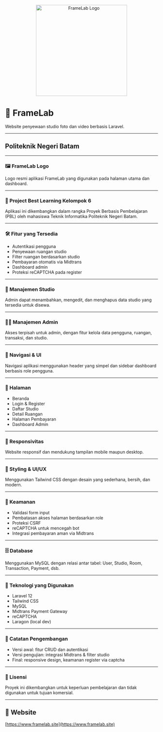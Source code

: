 <p align="center">
  <img src="https://github.com/anisafrityamelia/FrameLab006/blob/main/public/logo_framelab_maroon_teks.png?raw=true" alt="FrameLab Logo" width="300"/>
</p>

# 🎥 FrameLab

Website penyewaan studio foto dan video berbasis Laravel.

---

## Politeknik Negeri Batam

---

### 🖼️ FrameLab Logo
Logo resmi aplikasi FrameLab yang digunakan pada halaman utama dan dashboard.

---

### 📄 Project Best Learning Kelompok 6
Aplikasi ini dikembangkan dalam rangka Proyek Berbasis Pembelajaran (PBL) oleh mahasiswa Teknik Informatika Politeknik Negeri Batam.

---

### 🛠️ Fitur yang Tersedia
- Autentikasi pengguna
- Penyewaan ruangan studio
- Filter ruangan berdasarkan studio
- Pembayaran otomatis via Midtrans
- Dashboard admin
- Proteksi reCAPTCHA pada register

---

### 🏢 Manajemen Studio
Admin dapat menambahkan, mengedit, dan menghapus data studio yang tersedia untuk disewa.

---

### 👩‍💼 Manajemen Admin
Akses terpisah untuk admin, dengan fitur kelola data pengguna, ruangan, transaksi, dan studio.

---

### 🧭 Navigasi & UI
Navigasi aplikasi menggunakan header yang simpel dan sidebar dashboard berbasis role pengguna.

---

### 📄 Halaman
- Beranda  
- Login & Register  
- Daftar Studio  
- Detail Ruangan  
- Halaman Pembayaran  
- Dashboard Admin

---

### 📱 Responsivitas
Website responsif dan mendukung tampilan mobile maupun desktop.

---

### 🎨 Styling & UI/UX
Menggunakan Tailwind CSS dengan desain yang sederhana, bersih, dan modern.

---

### 🔐 Keamanan
- Validasi form input
- Pembatasan akses halaman berdasarkan role
- Proteksi CSRF
- reCAPTCHA untuk mencegah bot
- Integrasi pembayaran aman via Midtrans

---

### 🗄️ Database
Menggunakan MySQL dengan relasi antar tabel: User, Studio, Room, Transaction, Payment, dsb.

---

### 🧰 Teknologi yang Digunakan
- Laravel 12
- Tailwind CSS
- MySQL
- Midtrans Payment Gateway
- reCAPTCHA
- Laragon (local dev)

---

### 🚀 Catatan Pengembangan
- Versi awal: fitur CRUD dan autentikasi
- Versi pengujian: integrasi Midtrans & filter studio
- Final: responsive design, keamanan register via captcha

---

### 📌 Lisensi
Proyek ini dikembangkan untuk keperluan pembelajaran dan tidak digunakan untuk tujuan komersial.

---

## 🔗 Website
[https://www.framelab.site](https://www.framelab.site)
